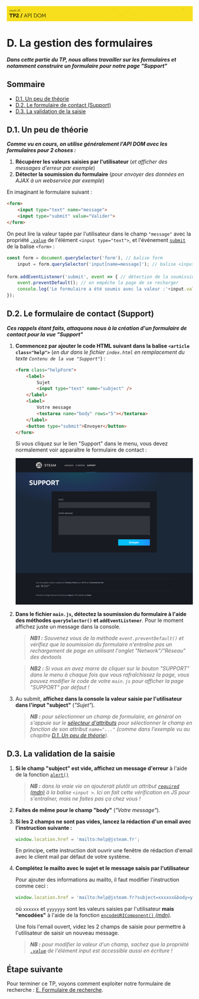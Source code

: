 <img src="images/readme/header-small.jpg" >

# D. La gestion des formulaires <!-- omit in toc -->

_**Dans cette partie du TP, nous allons travailler sur les formulaires et notamment construire un formulaire pour notre page "Support"**_

## Sommaire <!-- omit in toc -->
- [D.1. Un peu de théorie](#d1-un-peu-de-théorie)
- [D.2. Le formulaire de contact (Support)](#d2-le-formulaire-de-contact-support)
- [D.3. La validation de la saisie](#d3-la-validation-de-la-saisie)

## D.1. Un peu de théorie
_**Comme vu en cours, on utilise généralement l'API DOM avec les formulaires pour 2 choses :**_
1. **Récupérer les valeurs saisies par l'utilisateur** (_et afficher des messages d'erreur par exemple_)
2. **Détecter la soumission du formulaire** (_pour envoyer des données en AJAX à un webservice par exemple_)

En imaginant le formulaire suivant :
```html
<form>
    <input type="text" name="message">
    <input type="submit" value="Valider">
</form>
```
On peut lire la valeur tapée par l'utilisateur dans le champ `"message"` avec la propriété [`.value`](https://developer.mozilla.org/fr/docs/Web/HTML/Element/Input#value) de l'élément `<input type="text">`, et l'événement [`submit`](https://developer.mozilla.org/fr/docs/Web/API/HTMLFormElement/submit_event_) de la balise `<form>` :
```js
const form = document.querySelector('form'), // balise form
	input = form.querySelector('input[name=message]'); // balise <input name="message">

form.addEventListener('submit', event => { // détection de la soumission
	event.preventDefault(); // on empêche la page de se recharger
	console.log('Le formulaire a été soumis avec la valeur :'+input.value);
});
```

## D.2. Le formulaire de contact (Support)

_**Ces rappels étant faits, attaquons nous à la création d'un formulaire de contact pour la vue "Support"**_

1. **Commencez par ajouter le code HTML suivant dans la balise `<article class="help">`** (_en dur dans le fichier `index.html` en remplacement du texte `Contenu de la vue "Support"`_) :

	```html
	<form class="helpForm">
		<label>
			Sujet
			<input type="text" name="subject" />
		</label>
		<label>
			Votre message
			<textarea name="body" rows="5"></textarea>
		</label>
		<button type="submit">Envoyer</button>
	</form>
	```

	Si vous cliquez sur le lien "Support" dans le menu, vous devez normalement voir apparaître le formulaire de contact :

	<img src="images/readme/help-form.png">

2. **Dans le fichier `main.js`, détectez la soumission du formulaire à l'aide des méthodes `querySelector()` et `addEventListener`**. Pour le moment affichez juste un message dans la console.

	> _**NB1 :** Souvenez vous de la méthode `event.preventDefault()` et vérifiez que la soumission du formulaire n'entraîne pas un rechargement de page en utilisant l'onglet "Network"/"Réseau" des devtools_

	> _**NB2 :** Si vous en avez marre de cliquer sur le bouton "SUPPORT" dans le menu à chaque fois que vous rafraîchissez la page, vous pouvez modifier le code de votre `main.js` pour afficher la page "SUPPORT" par défaut !_

3. Au submit, **affichez dans la console la valeur saisie par l'utilisateur dans l'input "subject"** (_"Sujet"_).

	> _**NB :** pour sélectionner un champ de formulaire, en général on s'appuie sur le [sélecteur d'attributs](https://developer.mozilla.org/en-US/docs/Web/CSS/Attribute_selectors) pour sélectionner le champ en fonction de son attribut `name="..."` (comme dans l'exemple vu au chapitre [D.1. Un peu de théorie](#d1-un-peu-de-théorie))._

## D.3. La validation de la saisie
1. **Si le champ "subject" est vide, affichez un message d'erreur** à l'aide de la fonction [`alert()`](https://developer.mozilla.org/fr/docs/Web/API/Window/alert)

	> _**NB :** dans la vraie vie on ajouterait plutôt un attribut [`required` (mdn)](https://developer.mozilla.org/fr/docs/Web/HTML/Attributes/required) à la balise `<input >`. Ici on fait cette vérification en JS pour s'entraîner, mais ne faites pas ça chez vous !_

2. **Faites de même pour le champ "body"** (_"Votre message"_).

3. **Si les 2 champs ne sont pas vides, lancez la rédaction d'un email avec l'instruction suivante :**
	```js
	window.location.href = 'mailto:help@jsteam.fr';
	```

	En principe, cette instruction doit ouvrir une fenêtre de rédaction d'email avec le client mail par défaut de votre système.

4. **Complétez le mailto avec le sujet et le message saisis par l'utilisateur**

	Pour ajouter des informations au mailto, il faut modifier l'instruction comme ceci :

	```js
	window.location.href = 'mailto:help@jsteam.fr?subject=xxxxxx&body=yyyyyyy';
	```

	où `xxxxxx` et `yyyyyyy`  sont les valeurs saisies par l'utilisateur **mais "encodées"** à l'aide de la fonction [`encodeURIComponent()` _(mdn)_](https://developer.mozilla.org/fr/docs/Web/JavaScript/Reference/Global_Objects/encodeURIComponent).

	Une fois l'email ouvert, videz les 2 champs de saisie pour permettre à l'utilisateur de saisir un nouveau message.

	> _**NB :** pour modifier la valeur d'un champ, sachez que la propriété [`.value`](https://developer.mozilla.org/fr/docs/Web/HTML/Element/Input#value) de l'élément input est accessible aussi en écriture !_

## Étape suivante <!-- omit in toc -->
Pour terminer ce TP, voyons comment exploiter notre formulaire de recherche : [E. Formulaire de recherche](./E-formulaire-recherche.md).
